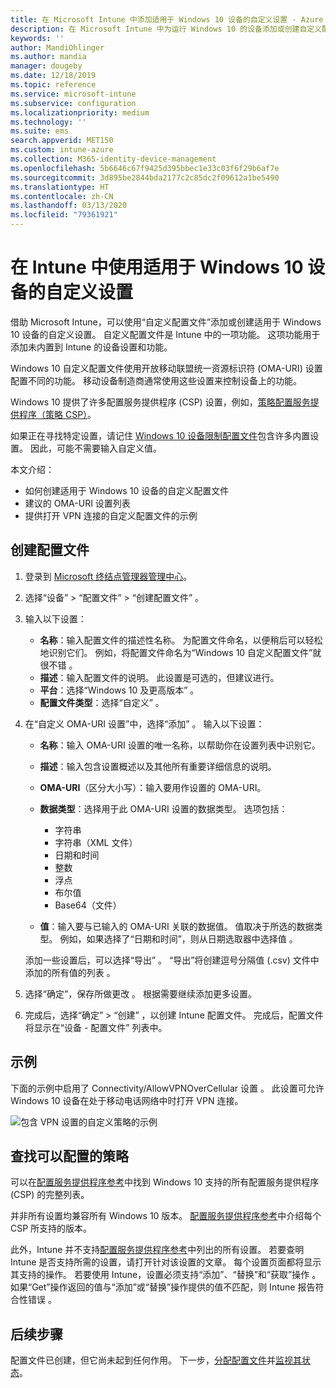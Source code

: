 ```yaml
---
title: 在 Microsoft Intune 中添加适用于 Windows 10 设备的自定义设置 - Azure | Microsoft Docs
description: 在 Microsoft Intune 中为运行 Windows 10 的设备添加或创建自定义配置文件，以使用 OMA-URI 设置。 使用自定义配置文件添加自定义设置。
keywords: ''
author: MandiOhlinger
ms.author: mandia
manager: dougeby
ms.date: 12/18/2019
ms.topic: reference
ms.service: microsoft-intune
ms.subservice: configuration
ms.localizationpriority: medium
ms.technology: ''
ms.suite: ems
search.appverid: MET150
ms.custom: intune-azure
ms.collection: M365-identity-device-management
ms.openlocfilehash: 5b6646c67f9425d395bbec1e33c03f6f29b6af7e
ms.sourcegitcommit: 3d895be2844bda2177c2c85dc2f09612a1be5490
ms.translationtype: HT
ms.contentlocale: zh-CN
ms.lasthandoff: 03/13/2020
ms.locfileid: "79361921"
---
```

# <a name="use-custom-settings-for-windows-10-devices-in-intune"></a>在 Intune 中使用适用于 Windows 10 设备的自定义设置

借助 Microsoft Intune，可以使用“自定义配置文件”添加或创建适用于 Windows 10 设备的自定义设置。 自定义配置文件是 Intune 中的一项功能。 这项功能用于添加未内置到 Intune 的设备设置和功能。

Windows 10 自定义配置文件使用开放移动联盟统一资源标识符 (OMA-URI) 设置配置不同的功能。 移动设备制造商通常使用这些设置来控制设备上的功能。 

Windows 10 提供了许多配置服务提供程序 (CSP) 设置，例如，[策略配置服务提供程序（策略 CSP）](https://technet.microsoft.com/itpro/windows/manage/how-it-pros-can-use-configuration-service-providers)。

如果正在寻找特定设置，请记住 [Windows 10 设备限制配置文件](device-restrictions-windows-10.md)包含许多内置设置。 因此，可能不需要输入自定义值。

本文介绍：

- 如何创建适用于 Windows 10 设备的自定义配置文件
- 建议的 OMA-URI 设置列表
- 提供打开 VPN 连接的自定义配置文件的示例

## <a name="create-the-profile"></a>创建配置文件

1. 登录到 [Microsoft 终结点管理器管理中心](https://go.microsoft.com/fwlink/?linkid=2109431)。
2. 选择“设备”   > “配置文件”   > “创建配置文件”  。
3. 输入以下设置：

    - **名称**：输入配置文件的描述性名称。 为配置文件命名，以便稍后可以轻松地识别它们。 例如，将配置文件命名为“Windows 10 自定义配置文件”就很不错  。
    - **描述**：输入配置文件的说明。 此设置是可选的，但建议进行。
    - **平台**：选择“Windows 10 及更高版本”  。
    - **配置文件类型**：选择“自定义”  。

4. 在“自定义 OMA-URI 设置”中，选择“添加”   。 输入以下设置：

    - **名称**：输入 OMA-URI 设置的唯一名称，以帮助你在设置列表中识别它。
    - **描述**：输入包含设置概述以及其他所有重要详细信息的说明。
    - **OMA-URI**（区分大小写）：输入要用作设置的 OMA-URI。
    - **数据类型**：选择用于此 OMA-URI 设置的数据类型。 选项包括：

        - 字符串
        - 字符串（XML 文件）
        - 日期和时间
        - 整数
        - 浮点
        - 布尔值
        - Base64（文件）

    - **值**：输入要与已输入的 OMA-URI 关联的数据值。 值取决于所选的数据类型。 例如，如果选择了“日期和时间”，则从日期选取器中选择值  。

    添加一些设置后，可以选择“导出”  。 “导出”将创建逗号分隔值 (.csv) 文件中添加的所有值的列表  。

5. 选择“确定”，保存所做更改  。 根据需要继续添加更多设置。
6. 完成后，选择“确定”   > “创建”  ，以创建 Intune 配置文件。 完成后，配置文件将显示在“设备 - 配置文件”  列表中。

## <a name="example"></a>示例

下面的示例中启用了 Connectivity/AllowVPNOverCellular 设置  。 此设置可允许 Windows 10 设备在处于移动电话网络中时打开 VPN 连接。

![包含 VPN 设置的自定义策略的示例](./media/custom-settings-windows-10/custom-policy-example.png)

## <a name="find-the-policies-you-can-configure"></a>查找可以配置的策略

可以在[配置服务提供程序参考](https://msdn.microsoft.com/windows/hardware/commercialize/customize/mdm/configuration-service-provider-reference)中找到 Windows 10 支持的所有配置服务提供程序 (CSP) 的完整列表。

并非所有设置均兼容所有 Windows 10 版本。 [配置服务提供程序参考](https://msdn.microsoft.com/windows/hardware/commercialize/customize/mdm/configuration-service-provider-reference)中介绍每个 CSP 所支持的版本。

此外，Intune 并不支持[配置服务提供程序参考](https://msdn.microsoft.com/windows/hardware/commercialize/customize/mdm/configuration-service-provider-reference)中列出的所有设置。 若要查明 Intune 是否支持所需的设置，请打开针对该设置的文章。 每个设置页面都将显示其支持的操作。 若要使用 Intune，设置必须支持“添加”、“替换”和“获取”操作    。 如果“Get”操作返回的值与“添加”或“替换”操作提供的值不匹配，则 Intune 报告符合性错误    。

## <a name="next-steps"></a>后续步骤

配置文件已创建，但它尚未起到任何作用。 下一步，[分配配置文件](device-profile-assign.md)并[监视其状态](device-profile-monitor.md)。
